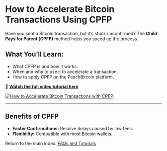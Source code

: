 # How to Accelerate Bitcoin Transactions Using CPFP

Have you sent a Bitcoin transaction, but it’s stuck unconfirmed? The **Child Pays for Parent (CPFP)** method helps you speed up the process.  

## **What You’ll Learn:**
- What CPFP is and how it works.  
- When and why to use it to accelerate a transaction.  
- How to apply CPFP on the PeachBitcoin platform.  

🔗 **[Watch the full video tutorial here](https://www.youtube.com/watch?v=24OtQkL0CxU)**  

[![How to Accelerate Bitcoin Transactions with CPFP](https://img.youtube.com/vi/24OtQkL0CxU/0.jpg)](https://www.youtube.com/watch?v=24OtQkL0CxU)  

---

## **Benefits of CPFP**
- **Faster Confirmations:** Resolve delays caused by low fees.  
- **Flexibility:** Compatible with most Bitcoin wallets.  

Return to the main index: [FAQs and Tutorials](/faq/tutorials)
